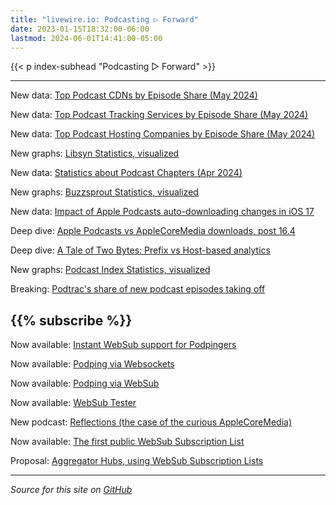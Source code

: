 ```yaml
---
title: "livewire.io: Podcasting ▷ Forward"
date: 2023-01-15T18:32:00-06:00
lastmod: 2024-06-01T14:41:00-05:00
---
```


{{< p index-subhead "Podcasting ▷ Forward" >}}

---

New data: [Top Podcast CDNs by Episode Share (May 2024)](/podcast-cdns-by-episode-share)

New data: [Top Podcast Tracking Services by Episode Share (May 2024)](/podcast-trackers-by-episode-share)

New data: [Top Podcast Hosting Companies by Episode Share (May 2024)](/podcast-hosts-by-episode-share)

New graphs: [Libsyn Statistics, visualized](/libsyn-stats-visualized)

New data: [Statistics about Podcast Chapters (Apr 2024)](/podcast-chapters-stats)

New graphs: [Buzzsprout Statistics, visualized](/buzzsprout-stats-visualized)

New data: [Impact of Apple Podcasts auto-downloading changes in iOS 17](/tracking-apple-podcasts-ios17-changes)

Deep dive: [Apple Podcasts vs AppleCoreMedia downloads, post 16.4](/apple-podcasts-vs-applecoremedia)

Deep dive: [A Tale of Two Bytes: Prefix vs Host-based analytics](/a-tale-of-two-bytes-prefix-vs-host-based-analytics)

New graphs: [Podcast Index Statistics, visualized](/podcast-index-stats-visualized)

Breaking: [Podtrac's share of new podcast episodes taking off](/podtrac-share-of-new-episodes-taking-off)

{{% subscribe %}}
---

Now available: [Instant WebSub support for Podpingers](/instant-websub-for-podpingers)

Now available: [Podping via Websockets](/podping-via-websockets)

Now available: [Podping via WebSub](/podping-via-websub)

Now available: [WebSub Tester](/websub-tester)

New podcast: [Reflections (the case of the curious AppleCoreMedia)](/new-podcast-reflections)

Now available: [The first public WebSub Subscription List](/first-public-subscription-list)

Proposal: [Aggregator Hubs, using WebSub Subscription Lists](/aggregator-hubs)

---

*Source for this site on [GitHub](https://github.com/skymethod/livewire-web)*
